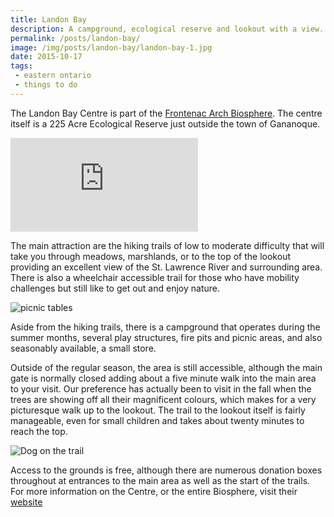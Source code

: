 ```yaml
---
title: Landon Bay
description: A campground, ecological reserve and lookout with a view.
permalink: /posts/landon-bay/
image: /img/posts/landon-bay/landon-bay-1.jpg
date: 2015-10-17
tags:
 - eastern ontario
 - things to do
---
```


The Landon Bay Centre is part of the [Frontenac Arch Biosphere](https://www.frontenacarchbiosphere.ca/explore/walking-and-hiking-trails/hiking-trails/landon-bay-centre "Frontenac Arch Biosphere"). The centre itself is a 225 Acre Ecological Reserve just outside the town of Gananoque.


<div class="google-map">
<iframe title="Google Map" src="https://www.google.com/maps/embed?pb=!1m18!1m12!1m3!1d2852.7836969060354!2d-76.07594168460903!3d44.35549447910351!2m3!1f0!2f0!3f0!3m2!1i1024!2i768!4f13.1!3m3!1m2!1s0x4ccd45a8d7020be9%3A0xffc58872b61dccc2!2sLandon+Bay+Centre!5e0!3m2!1sen!2sca!4v1563719451840!5m2!1sen!2sca" frameborder="0" style="border:0" allowfullscreen></iframe>
</div>


The main attraction are the hiking trails of low to moderate difficulty that will take you through meadows, marshlands, or to the top of the lookout providing an excellent view of the St. Lawrence River and surrounding area. There is also a wheelchair accessible trail for those who have mobility challenges but still like to get out and enjoy nature.


![picnic tables](/img/posts/landon-bay/landon-bay-3.jpg "Picnic Tables")


Aside from the hiking trails, there is a campground that operates during the summer months, several play structures, fire pits and picnic areas, and also seasonably available, a small store.


Outside of the regular season, the area is still accessible, although the main gate is normally closed adding about a five minute walk into the main area to your visit. Our preference has actually been to visit in the fall when the trees are showing off all their magnificent colours, which makes for a very picturesque walk up to the lookout. The trail to the lookout itself is fairly manageable, even for small children and takes about twenty minutes to reach the top. 


![Dog on the trail](/img/posts/landon-bay/landon-bay-2.jpg "Dog on the trail")


Access to the grounds is free, although there are numerous donation boxes throughout at entrances to the main area as well as the start of the trails. For more information on the Centre, or the entire Biosphere, visit their [website](https://www.frontenacarchbiosphere.ca/explore/walking-and-hiking-trails/hiking-trails/landon-bay-centre "Landon Bay Centre Website")